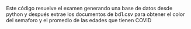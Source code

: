 Este código resuelve el examen generando una base de datos desde python y después extrae los documentos de bd1.csv para obtener el color del semaforo
y el promedio de las edades que tienen COVID
